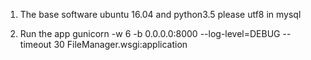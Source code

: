 1. The base software 
ubuntu 16.04 and python3.5
please utf8 in mysql

2. Run the app
gunicorn -w 6 -b 0.0.0.0:8000 --log-level=DEBUG --timeout 30 FileManager.wsgi:application

